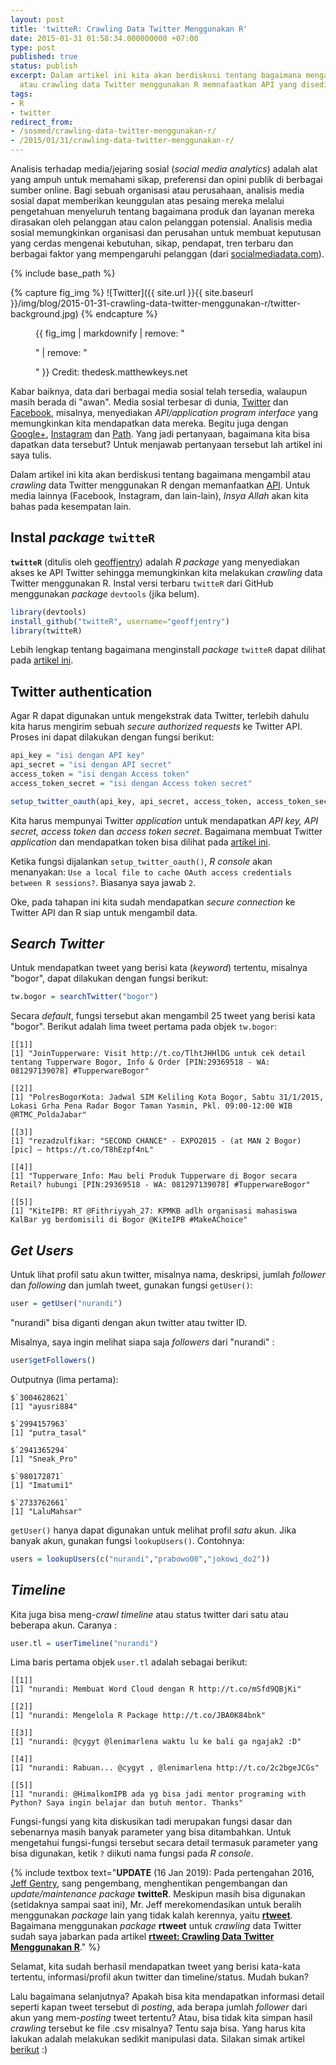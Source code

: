 ```yaml
---
layout: post
title: 'twitteR: Crawling Data Twitter Menggunakan R'
date: 2015-01-31 01:58:34.000000000 +07:00
type: post
published: true
status: publish
excerpt: Dalam artikel ini kita akan berdiskusi tentang bagaimana mengambil
  atau crawling data Twitter menggunakan R memnafaatkan API yang disediakan oleh Twitter.
tags:
- R
- twitter
redirect_from:
- /sosmed/crawling-data-twitter-menggunakan-r/
- /2015/01/31/crawling-data-twitter-menggunakan-r/
---
```

Analisis terhadap media/jejaring sosial (*social media analytics*)
adalah alat yang ampuh untuk memahami sikap, preferensi dan opini publik
di berbagai sumber online. Bagi sebuah organisasi atau perusahaan,
analisis media sosial dapat memberikan keunggulan atas pesaing mereka
melalui pengetahuan menyeluruh tentang bagaimana produk dan layanan
mereka dirasakan oleh pelanggan atau calon pelanggan potensial. Analisis
media sosial memungkinkan organisasi dan perusahan untuk membuat
keputusan yang cerdas mengenai kebutuhan, sikap, pendapat, tren terbaru
dan berbagai faktor yang mempengaruhi pelanggan (dari
[socialmediadata.com](http://socialmediadata.com/the-importance-understanding-social-media-analytics/)).

{% include base_path %}

{% capture fig_img %}
![Twitter]({{ site.url }}{{ site.baseurl }}/img/blog/2015-01-31-crawling-data-twitter-menggunakan-r/twitter-background.jpg)
{% endcapture %}

<figure>
  {{ fig_img | markdownify | remove: "<p>" | remove: "</p>" }}
  <span class="caption">Credit: thedesk.matthewkeys.net</span>
</figure> 
   
Kabar baiknya, data dari berbagai media sosial telah tersedia, walaupun
masih berada di "awan". Media sosial terbesar di dunia,
[Twitter](https://dev.twitter.com/overview/api) dan
[Facebook](https://developers.facebook.com/docs/graph-api), misalnya,
menyediakan *API/application program interface* yang memungkinkan kita
mendapatkan data mereka. Begitu juga dengan
[Google+](https://developers.google.com/+/api/),
[Instagram](http://instagram.com/developer/) dan
[Path](https://path.com/developers/docs). Yang jadi pertanyaan,
bagaimana kita bisa dapatkan data tersebut? Untuk menjawab pertanyaan
tersebut lah artikel ini saya tulis.

Dalam artikel ini kita akan berdiskusi tentang bagaimana mengambil atau
*crawling* data Twitter menggunakan R dengan memanfaatkan
[API](https://dev.twitter.com/rest/public). Untuk media lainnya
(Facebook, Instagram, dan lain-lain), *Insya Allah* akan kita bahas pada
kesempatan lain.

## Instal *package* `twitteR`

**`twitteR`** (ditulis oleh
[geoffjentry](https://github.com/geoffjentry/twitteR)) adalah *R
package* yang menyediakan akses ke API Twitter sehingga memungkinkan
kita melakukan *crawling* data Twitter menggunakan R. Instal versi
terbaru `twitteR` dari GitHub menggunakan *package* `devtools` (jika
belum).

```r
library(devtools)
install_github("twitteR", username="geoffjentry")
library(twitteR)
```

Lebih lengkap tentang bagaimana menginstall *package* `twitteR` dapat
dilihat pada [artikel
ini](http://nurandi.id/blog/twitter-authentication-dengan-r/).

## Twitter authentication

Agar R dapat digunakan untuk mengekstrak data Twitter, terlebih dahulu
kita harus mengirim sebuah *secure authorized requests* ke Twitter API.
Proses ini dapat dilakukan dengan fungsi berikut:

```r
api_key = "isi dengan API key"
api_secret = "isi dengan API secret"
access_token = "isi dengan Access token"
access_token_secret = "isi dengan Access token secret"

setup_twitter_oauth(api_key, api_secret, access_token, access_token_secret)
```

Kita harus mempunyai Twitter *application* untuk mendapatkan *API key,
API secret, access token* dan *access token secret*. Bagaimana membuat
Twitter *application* dan mendapatkan token bisa dilihat pada [artikel
ini](https://www.nurandi.id/blog/twitter-authentication-dengan-r/).

Ketika fungsi dijalankan `setup_twitter_oauth()`, *R console* akan
menanyakan:
`Use a local file to cache OAuth access credentials between R sessions?`.
Biasanya saya jawab `2`.

Oke, pada tahapan ini kita sudah mendapatkan *secure connection* ke
Twitter API dan R siap untuk mengambil data.

## *Search Twitter*

Untuk mendapatkan tweet yang berisi kata (*keyword*) tertentu, misalnya
"bogor", dapat dilakukan dengan fungsi berikut:

```r
tw.bogor = searchTwitter("bogor")
```

Secara *default*, fungsi tersebut akan mengambil 25 tweet yang berisi
kata "bogor". Berikut adalah lima tweet pertama pada objek `tw.bogor`:

    [[1]]
    [1] "JoinTupperware: Visit http://t.co/TlhtJHHlDG untuk cek detail tentang Tupperware Bogor, Info & Order [PIN:29369518 - WA: 081297139078] #TupperwareBogor"

    [[2]]
    [1] "PolresBogorKota: Jadwal SIM Keliling Kota Bogor, Sabtu 31/1/2015, Lokasi Grha Pena Radar Bogor Taman Yasmin, Pkl. 09:00-12:00 WIB @RTMC_PoldaJabar"

    [[3]]
    [1] "rezadzulfikar: "SECOND CHANCE" - EXPO2015 - (at MAN 2 Bogor) [pic] — https://t.co/T8hEzpf4nL"

    [[4]]
    [1] "Tupperware_Info: Mau beli Produk Tupperware di Bogor secara Retail? hubungi [PIN:29369518 - WA: 081297139078] #TupperwareBogor"

    [[5]]
    [1] "KiteIPB: RT @Fithriyyah_27: KPMKB adlh organisasi mahasiswa KalBar yg berdomisili di Bogor @KiteIPB #MakeAChoice"

## *Get Users*

Untuk lihat profil satu akun twitter, misalnya nama, deskripsi, jumlah
*follower* dan *following* dan jumlah tweet, gunakan fungsi `getUser()`:

```r
user = getUser("nurandi")
```

"nurandi" bisa diganti dengan akun twitter atau twitter ID.

Misalnya, saya ingin melihat siapa saja *followers* dari "nurandi" :

```r
user$getFollowers()
```

Outputnya (lima pertama):

    $`3004628621`
    [1] "ayusri884"

    $`2994157963`
    [1] "putra_tasal"

    $`2941365294`
    [1] "Sneak_Pro"

    $`980172871`
    [1] "Imatumi1"

    $`2733762661`
    [1] "LaluMahsar"

`getUser()` hanya dapat digunakan untuk melihat profil *satu* akun. Jika
banyak akun, gunakan fungsi `lookupUsers()`. Contohnya:

```r
users = lookupUsers(c("nurandi","prabowo08","jokowi_do2"))
```

## *Timeline*

Kita juga bisa meng-*crawl* *timeline* atau status twitter dari satu
atau beberapa akun. Caranya :

```r
user.tl = userTimeline("nurandi")
```

Lima baris pertama objek `user.tl` adalah sebagai berikut:

    [[1]]
    [1] "nurandi: Membuat Word Cloud dengan R http://t.co/mSfd9QBjKi"

    [[2]]
    [1] "nurandi: Mengelola R Package http://t.co/JBA0K84bnk"

    [[3]]
    [1] "nurandi: @cygyt @lenimarlena waktu lu ke bali ga ngajak2 :D"

    [[4]]
    [1] "nurandi: Rabuan... @cygyt , @lenimarlena http://t.co/2c2bgeJCGs"

    [[5]]
    [1] "nurandi: @HimalkomIPB ada yg bisa jadi mentor programing with Python? Saya ingin belajar dan butuh mentor. Thanks"

Fungsi-fungsi yang kita diskusikan tadi merupakan fungsi dasar dan
sebenarnya masih banyak parameter yang bisa ditambahkan. Untuk
mengetahui fungsi-fungsi tersebut secara detail termasuk parameter yang
bisa digunakan, ketik `?` diikuti nama fungsi pada *R console*.

{% include textbox text="**UPDATE** (16 Jan 2019): Pada pertengahan 2016, [Jeff Gentry](https://github.com/geoffjentry/twitteR), sang pengembang, menghentikan pengembangan dan *update/maintenance* *package* **twitteR**. Meskipun masih bisa digunakan (setidaknya sampai saat ini), Mr. Jeff merekomendasikan untuk beralih menggunakan *package* lain yang tidak kalah kerennya, yaitu [**rtweet**](https://cran.r-project.org/web/packages/rtweet/index.html). Bagaimana menggunakan *package* **rtweet** untuk *crawling* data Twitter sudah saya jabarkan pada artikel [**rtweet: Crawling Data Twitter Menggunakan R**](https://www.nurandi.id/blog/rtweet-crawling-data-twitter-menggunakan-r/)."
%}


Selamat, kita sudah berhasil mendapatkan tweet yang berisi kata-kata
tertentu, informasi/profil akun twitter dan timeline/status. Mudah
bukan?

Lalu bagaimana selanjutnya? Apakah bisa kita mendapatkan informasi
detail seperti kapan tweet tersebut di *posting*, ada berapa jumlah
*follower* dari akun yang mem-*posting* tweet tertentu? Atau, bisa tidak
kita simpan hasil *crawling* tersebut ke file .csv misalnya? Tentu saja
bisa. Yang harus kita lakukan adalah melakukan sedikit manipulasi data.
Silakan simak artikel [berikut](https://www.nurandi.id/blog/twitter-mengolah-data-twitter-hasil-crawling/) :)


